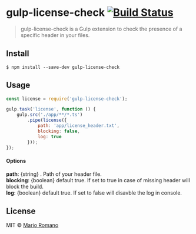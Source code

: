 # gulp-license-check [![Build Status](https://travis-ci.org/magemello/gulp-license-check.svg?branch=master)](https://travis-ci.org/magemello/gulp-license-check)

> gulp-license-check is a Gulp extension to check the presence of a specific header in your files.


## Install

```
$ npm install --save-dev gulp-license-check
```


## Usage

```js
const license = require('gulp-license-check');

gulp.task('license', function () {
    gulp.src('./app/**/*.ts')
        .pipe(license({
            path: 'app/license_header.txt',
            blocking: false,
            log: true
        }));
});
```

#### Options

**path**: {string} . Path of your header file.<br />
**blocking**: {boolean} default true. If set to true in case of missing header will block the build.<br />
**log**: {boolean} default true. If set to false will disavble the log in console.<br />

## License

MIT © [Mario Romano](http://magemello.github.io/)
